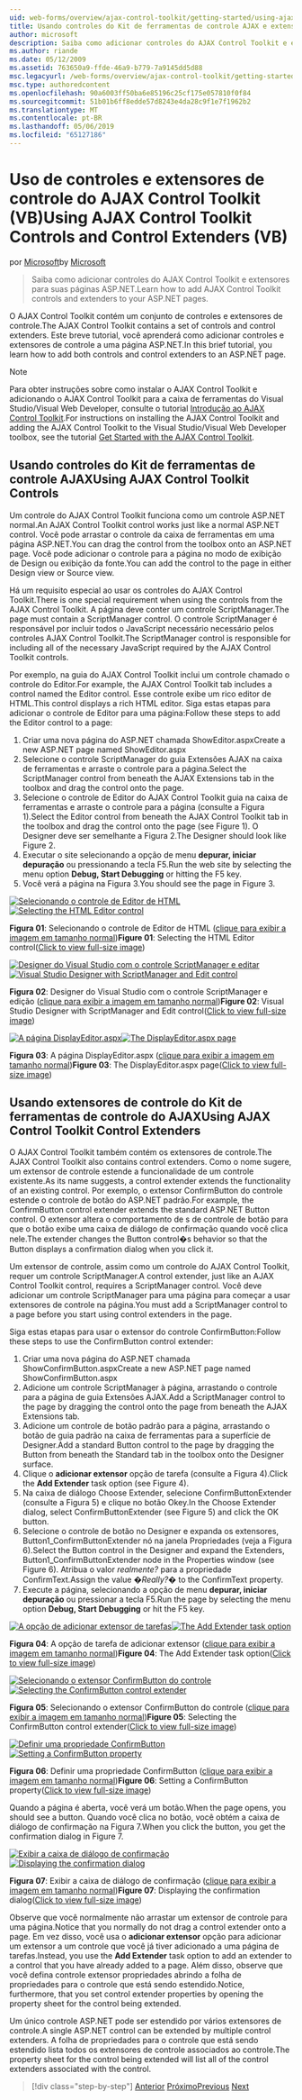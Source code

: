 ```yaml
---
uid: web-forms/overview/ajax-control-toolkit/getting-started/using-ajax-control-toolkit-controls-and-control-extenders-vb
title: Usando controles do Kit de ferramentas de controle AJAX e extensores de controle (VB) | Microsoft Docs
author: microsoft
description: Saiba como adicionar controles do AJAX Control Toolkit e extensores para suas páginas ASP.NET.
ms.author: riande
ms.date: 05/12/2009
ms.assetid: 763650a9-ffde-46a9-b779-7a9145dd5d88
msc.legacyurl: /web-forms/overview/ajax-control-toolkit/getting-started/using-ajax-control-toolkit-controls-and-control-extenders-vb
msc.type: authoredcontent
ms.openlocfilehash: 90a6003ff50ba6e85196c25cf175e057810f0f84
ms.sourcegitcommit: 51b01b6ff8edde57d8243e4da28c9f1e7f1962b2
ms.translationtype: MT
ms.contentlocale: pt-BR
ms.lasthandoff: 05/06/2019
ms.locfileid: "65127186"
---
```

# <a name="using-ajax-control-toolkit-controls-and-control-extenders-vb"></a><span data-ttu-id="8cf58-103">Uso de controles e extensores de controle do AJAX Control Toolkit (VB)</span><span class="sxs-lookup"><span data-stu-id="8cf58-103">Using AJAX Control Toolkit Controls and Control Extenders (VB)</span></span>

<span data-ttu-id="8cf58-104">por [Microsoft](https://github.com/microsoft)</span><span class="sxs-lookup"><span data-stu-id="8cf58-104">by [Microsoft](https://github.com/microsoft)</span></span>

> <span data-ttu-id="8cf58-105">Saiba como adicionar controles do AJAX Control Toolkit e extensores para suas páginas ASP.NET.</span><span class="sxs-lookup"><span data-stu-id="8cf58-105">Learn how to add AJAX Control Toolkit controls and extenders to your ASP.NET pages.</span></span>

<span data-ttu-id="8cf58-106">O AJAX Control Toolkit contém um conjunto de controles e extensores de controle.</span><span class="sxs-lookup"><span data-stu-id="8cf58-106">The AJAX Control Toolkit contains a set of controls and control extenders.</span></span> <span data-ttu-id="8cf58-107">Este breve tutorial, você aprenderá como adicionar controles e extensores de controle a uma página ASP.NET.</span><span class="sxs-lookup"><span data-stu-id="8cf58-107">In this brief tutorial, you learn how to add both controls and control extenders to an ASP.NET page.</span></span>

> [!NOTE] 
> 
> <span data-ttu-id="8cf58-108">Para obter instruções sobre como instalar o AJAX Control Toolkit e adicionando o AJAX Control Toolkit para a caixa de ferramentas do Visual Studio/Visual Web Developer, consulte o tutorial [Introdução ao AJAX Control Toolkit](get-started-with-the-ajax-control-toolkit-vb.md).</span><span class="sxs-lookup"><span data-stu-id="8cf58-108">For instructions on installing the AJAX Control Toolkit and adding the AJAX Control Toolkit to the Visual Studio/Visual Web Developer toolbox, see the tutorial [Get Started with the AJAX Control Toolkit](get-started-with-the-ajax-control-toolkit-vb.md).</span></span>

## <a name="using-ajax-control-toolkit-controls"></a><span data-ttu-id="8cf58-109">Usando controles do Kit de ferramentas de controle AJAX</span><span class="sxs-lookup"><span data-stu-id="8cf58-109">Using AJAX Control Toolkit Controls</span></span>

<span data-ttu-id="8cf58-110">Um controle do AJAX Control Toolkit funciona como um controle ASP.NET normal.</span><span class="sxs-lookup"><span data-stu-id="8cf58-110">An AJAX Control Toolkit control works just like a normal ASP.NET control.</span></span> <span data-ttu-id="8cf58-111">Você pode arrastar o controle da caixa de ferramentas em uma página ASP.NET.</span><span class="sxs-lookup"><span data-stu-id="8cf58-111">You can drag the control from the toolbox onto an ASP.NET page.</span></span> <span data-ttu-id="8cf58-112">Você pode adicionar o controle para a página no modo de exibição de Design ou exibição da fonte.</span><span class="sxs-lookup"><span data-stu-id="8cf58-112">You can add the control to the page in either Design view or Source view.</span></span>

<span data-ttu-id="8cf58-113">Há um requisito especial ao usar os controles do AJAX Control Toolkit.</span><span class="sxs-lookup"><span data-stu-id="8cf58-113">There is one special requirement when using the controls from the AJAX Control Toolkit.</span></span> <span data-ttu-id="8cf58-114">A página deve conter um controle ScriptManager.</span><span class="sxs-lookup"><span data-stu-id="8cf58-114">The page must contain a ScriptManager control.</span></span> <span data-ttu-id="8cf58-115">O controle ScriptManager é responsável por incluir todos o JavaScript necessário necessário pelos controles AJAX Control Toolkit.</span><span class="sxs-lookup"><span data-stu-id="8cf58-115">The ScriptManager control is responsible for including all of the necessary JavaScript required by the AJAX Control Toolkit controls.</span></span>

<span data-ttu-id="8cf58-116">Por exemplo, na guia do AJAX Control Toolkit inclui um controle chamado o controle do Editor.</span><span class="sxs-lookup"><span data-stu-id="8cf58-116">For example, the AJAX Control Toolkit tab includes a control named the Editor control.</span></span> <span data-ttu-id="8cf58-117">Esse controle exibe um rico editor de HTML.</span><span class="sxs-lookup"><span data-stu-id="8cf58-117">This control displays a rich HTML editor.</span></span> <span data-ttu-id="8cf58-118">Siga estas etapas para adicionar o controle de Editor para uma página:</span><span class="sxs-lookup"><span data-stu-id="8cf58-118">Follow these steps to add the Editor control to a page:</span></span>

1. <span data-ttu-id="8cf58-119">Criar uma nova página do ASP.NET chamada ShowEditor.aspx</span><span class="sxs-lookup"><span data-stu-id="8cf58-119">Create a new ASP.NET page named ShowEditor.aspx</span></span>
2. <span data-ttu-id="8cf58-120">Selecione o controle ScriptManager do guia Extensões AJAX na caixa de ferramentas e arraste o controle para a página.</span><span class="sxs-lookup"><span data-stu-id="8cf58-120">Select the ScriptManager control from beneath the AJAX Extensions tab in the toolbox and drag the control onto the page.</span></span>
3. <span data-ttu-id="8cf58-121">Selecione o controle de Editor do AJAX Control Toolkit guia na caixa de ferramentas e arraste o controle para a página (consulte a Figura 1).</span><span class="sxs-lookup"><span data-stu-id="8cf58-121">Select the Editor control from beneath the AJAX Control Toolkit tab in the toolbox and drag the control onto the page (see Figure 1).</span></span> <span data-ttu-id="8cf58-122">O Designer deve ser semelhante a Figura 2.</span><span class="sxs-lookup"><span data-stu-id="8cf58-122">The Designer should look like Figure 2.</span></span>
4. <span data-ttu-id="8cf58-123">Executar o site selecionando a opção de menu **depurar, iniciar depuração** ou pressionando a tecla F5.</span><span class="sxs-lookup"><span data-stu-id="8cf58-123">Run the web site by selecting the menu option **Debug, Start Debugging** or hitting the F5 key.</span></span>
5. <span data-ttu-id="8cf58-124">Você verá a página na Figura 3.</span><span class="sxs-lookup"><span data-stu-id="8cf58-124">You should see the page in Figure 3.</span></span>

<span data-ttu-id="8cf58-125">[![Selecionando o controle de Editor de HTML](using-ajax-control-toolkit-controls-and-control-extenders-vb/_static/image1.jpg)](using-ajax-control-toolkit-controls-and-control-extenders-vb/_static/image1.png)</span><span class="sxs-lookup"><span data-stu-id="8cf58-125">[![Selecting the HTML Editor control](using-ajax-control-toolkit-controls-and-control-extenders-vb/_static/image1.jpg)](using-ajax-control-toolkit-controls-and-control-extenders-vb/_static/image1.png)</span></span>

<span data-ttu-id="8cf58-126">**Figura 01**: Selecionando o controle de Editor de HTML ([clique para exibir a imagem em tamanho normal](using-ajax-control-toolkit-controls-and-control-extenders-vb/_static/image2.png))</span><span class="sxs-lookup"><span data-stu-id="8cf58-126">**Figure 01**: Selecting the HTML Editor control([Click to view full-size image](using-ajax-control-toolkit-controls-and-control-extenders-vb/_static/image2.png))</span></span>

<span data-ttu-id="8cf58-127">[![Designer do Visual Studio com o controle ScriptManager e editar](using-ajax-control-toolkit-controls-and-control-extenders-vb/_static/image2.jpg)](using-ajax-control-toolkit-controls-and-control-extenders-vb/_static/image3.png)</span><span class="sxs-lookup"><span data-stu-id="8cf58-127">[![Visual Studio Designer with ScriptManager and Edit control](using-ajax-control-toolkit-controls-and-control-extenders-vb/_static/image2.jpg)](using-ajax-control-toolkit-controls-and-control-extenders-vb/_static/image3.png)</span></span>

<span data-ttu-id="8cf58-128">**Figura 02**: Designer do Visual Studio com o controle ScriptManager e edição ([clique para exibir a imagem em tamanho normal](using-ajax-control-toolkit-controls-and-control-extenders-vb/_static/image4.png))</span><span class="sxs-lookup"><span data-stu-id="8cf58-128">**Figure 02**: Visual Studio Designer with ScriptManager and Edit control([Click to view full-size image](using-ajax-control-toolkit-controls-and-control-extenders-vb/_static/image4.png))</span></span>

<span data-ttu-id="8cf58-129">[![A página DisplayEditor.aspx](using-ajax-control-toolkit-controls-and-control-extenders-vb/_static/image3.jpg)](using-ajax-control-toolkit-controls-and-control-extenders-vb/_static/image5.png)</span><span class="sxs-lookup"><span data-stu-id="8cf58-129">[![The DisplayEditor.aspx page](using-ajax-control-toolkit-controls-and-control-extenders-vb/_static/image3.jpg)](using-ajax-control-toolkit-controls-and-control-extenders-vb/_static/image5.png)</span></span>

<span data-ttu-id="8cf58-130">**Figura 03**: A página DisplayEditor.aspx ([clique para exibir a imagem em tamanho normal](using-ajax-control-toolkit-controls-and-control-extenders-vb/_static/image6.png))</span><span class="sxs-lookup"><span data-stu-id="8cf58-130">**Figure 03**: The DisplayEditor.aspx page([Click to view full-size image](using-ajax-control-toolkit-controls-and-control-extenders-vb/_static/image6.png))</span></span>

## <a name="using-ajax-control-toolkit-control-extenders"></a><span data-ttu-id="8cf58-131">Usando extensores de controle do Kit de ferramentas de controle do AJAX</span><span class="sxs-lookup"><span data-stu-id="8cf58-131">Using AJAX Control Toolkit Control Extenders</span></span>

<span data-ttu-id="8cf58-132">O AJAX Control Toolkit também contém os extensores de controle.</span><span class="sxs-lookup"><span data-stu-id="8cf58-132">The AJAX Control Toolkit also contains control extenders.</span></span> <span data-ttu-id="8cf58-133">Como o nome sugere, um extensor de controle estende a funcionalidade de um controle existente.</span><span class="sxs-lookup"><span data-stu-id="8cf58-133">As its name suggests, a control extender extends the functionality of an existing control.</span></span> <span data-ttu-id="8cf58-134">Por exemplo, o extensor ConfirmButton do controle estende o controle de botão do ASP.NET padrão.</span><span class="sxs-lookup"><span data-stu-id="8cf58-134">For example, the ConfirmButton control extender extends the standard ASP.NET Button control.</span></span> <span data-ttu-id="8cf58-135">O extensor altera o comportamento de s de controle de botão para que o botão exibe uma caixa de diálogo de confirmação quando você clica nele.</span><span class="sxs-lookup"><span data-stu-id="8cf58-135">The extender changes the Button control�s behavior so that the Button displays a confirmation dialog when you click it.</span></span>

<span data-ttu-id="8cf58-136">Um extensor de controle, assim como um controle do AJAX Control Toolkit, requer um controle ScriptManager.</span><span class="sxs-lookup"><span data-stu-id="8cf58-136">A control extender, just like an AJAX Control Toolkit control, requires a ScriptManager control.</span></span> <span data-ttu-id="8cf58-137">Você deve adicionar um controle ScriptManager para uma página para começar a usar extensores de controle na página.</span><span class="sxs-lookup"><span data-stu-id="8cf58-137">You must add a ScriptManager control to a page before you start using control extenders in the page.</span></span>

<span data-ttu-id="8cf58-138">Siga estas etapas para usar o extensor do controle ConfirmButton:</span><span class="sxs-lookup"><span data-stu-id="8cf58-138">Follow these steps to use the ConfirmButton control extender:</span></span>

1. <span data-ttu-id="8cf58-139">Criar uma nova página do ASP.NET chamada ShowConfirmButton.aspx</span><span class="sxs-lookup"><span data-stu-id="8cf58-139">Create a new ASP.NET page named ShowConfirmButton.aspx</span></span>
2. <span data-ttu-id="8cf58-140">Adicione um controle ScriptManager à página, arrastando o controle para a página de guia Extensões AJAX.</span><span class="sxs-lookup"><span data-stu-id="8cf58-140">Add a ScriptManager control to the page by dragging the control onto the page from beneath the AJAX Extensions tab.</span></span>
3. <span data-ttu-id="8cf58-141">Adicione um controle de botão padrão para a página, arrastando o botão de guia padrão na caixa de ferramentas para a superfície de Designer.</span><span class="sxs-lookup"><span data-stu-id="8cf58-141">Add a standard Button control to the page by dragging the Button from beneath the Standard tab in the toolbox onto the Designer surface.</span></span>
4. <span data-ttu-id="8cf58-142">Clique o **adicionar extensor** opção de tarefa (consulte a Figura 4).</span><span class="sxs-lookup"><span data-stu-id="8cf58-142">Click the **Add Extender** task option (see Figure 4).</span></span>
5. <span data-ttu-id="8cf58-143">Na caixa de diálogo Choose Extender, selecione ConfirmButtonExtender (consulte a Figura 5) e clique no botão Okey.</span><span class="sxs-lookup"><span data-stu-id="8cf58-143">In the Choose Extender dialog, select ConfirmButtonExtender (see Figure 5) and click the OK button.</span></span>
6. <span data-ttu-id="8cf58-144">Selecione o controle de botão no Designer e expanda os extensores, Button1\_ConfirmButtonExtender nó na janela Propriedades (veja a Figura 6).</span><span class="sxs-lookup"><span data-stu-id="8cf58-144">Select the Button control in the Designer and expand the Extenders, Button1\_ConfirmButtonExtender node in the Properties window (see Figure 6).</span></span> <span data-ttu-id="8cf58-145">Atribua o valor *realmente?* para a propriedade ConfirmText.</span><span class="sxs-lookup"><span data-stu-id="8cf58-145">Assign the value *�Really?�* to the ConfirmText property.</span></span>
7. <span data-ttu-id="8cf58-146">Execute a página, selecionando a opção de menu **depurar, iniciar depuração** ou pressionar a tecla F5.</span><span class="sxs-lookup"><span data-stu-id="8cf58-146">Run the page by selecting the menu option **Debug, Start Debugging** or hit the F5 key.</span></span>

<span data-ttu-id="8cf58-147">[![A opção de adicionar extensor de tarefas](using-ajax-control-toolkit-controls-and-control-extenders-vb/_static/image4.jpg)](using-ajax-control-toolkit-controls-and-control-extenders-vb/_static/image7.png)</span><span class="sxs-lookup"><span data-stu-id="8cf58-147">[![The Add Extender task option](using-ajax-control-toolkit-controls-and-control-extenders-vb/_static/image4.jpg)](using-ajax-control-toolkit-controls-and-control-extenders-vb/_static/image7.png)</span></span>

<span data-ttu-id="8cf58-148">**Figura 04**: A opção de tarefa de adicionar extensor ([clique para exibir a imagem em tamanho normal](using-ajax-control-toolkit-controls-and-control-extenders-vb/_static/image8.png))</span><span class="sxs-lookup"><span data-stu-id="8cf58-148">**Figure 04**: The Add Extender task option([Click to view full-size image](using-ajax-control-toolkit-controls-and-control-extenders-vb/_static/image8.png))</span></span>

<span data-ttu-id="8cf58-149">[![Selecionando o extensor ConfirmButton do controle](using-ajax-control-toolkit-controls-and-control-extenders-vb/_static/image5.jpg)](using-ajax-control-toolkit-controls-and-control-extenders-vb/_static/image9.png)</span><span class="sxs-lookup"><span data-stu-id="8cf58-149">[![Selecting the ConfirmButton control extender](using-ajax-control-toolkit-controls-and-control-extenders-vb/_static/image5.jpg)](using-ajax-control-toolkit-controls-and-control-extenders-vb/_static/image9.png)</span></span>

<span data-ttu-id="8cf58-150">**Figura 05**: Selecionando o extensor ConfirmButton do controle ([clique para exibir a imagem em tamanho normal](using-ajax-control-toolkit-controls-and-control-extenders-vb/_static/image10.png))</span><span class="sxs-lookup"><span data-stu-id="8cf58-150">**Figure 05**: Selecting the ConfirmButton control extender([Click to view full-size image](using-ajax-control-toolkit-controls-and-control-extenders-vb/_static/image10.png))</span></span>

<span data-ttu-id="8cf58-151">[![Definir uma propriedade ConfirmButton](using-ajax-control-toolkit-controls-and-control-extenders-vb/_static/image6.jpg)](using-ajax-control-toolkit-controls-and-control-extenders-vb/_static/image11.png)</span><span class="sxs-lookup"><span data-stu-id="8cf58-151">[![Setting a ConfirmButton property](using-ajax-control-toolkit-controls-and-control-extenders-vb/_static/image6.jpg)](using-ajax-control-toolkit-controls-and-control-extenders-vb/_static/image11.png)</span></span>

<span data-ttu-id="8cf58-152">**Figura 06**: Definir uma propriedade ConfirmButton ([clique para exibir a imagem em tamanho normal](using-ajax-control-toolkit-controls-and-control-extenders-vb/_static/image12.png))</span><span class="sxs-lookup"><span data-stu-id="8cf58-152">**Figure 06**: Setting a ConfirmButton property([Click to view full-size image](using-ajax-control-toolkit-controls-and-control-extenders-vb/_static/image12.png))</span></span>

<span data-ttu-id="8cf58-153">Quando a página é aberta, você verá um botão.</span><span class="sxs-lookup"><span data-stu-id="8cf58-153">When the page opens, you should see a button.</span></span> <span data-ttu-id="8cf58-154">Quando você clica no botão, você obtém a caixa de diálogo de confirmação na Figura 7.</span><span class="sxs-lookup"><span data-stu-id="8cf58-154">When you click the button, you get the confirmation dialog in Figure 7.</span></span>

<span data-ttu-id="8cf58-155">[![Exibir a caixa de diálogo de confirmação](using-ajax-control-toolkit-controls-and-control-extenders-vb/_static/image7.jpg)](using-ajax-control-toolkit-controls-and-control-extenders-vb/_static/image13.png)</span><span class="sxs-lookup"><span data-stu-id="8cf58-155">[![Displaying the confirmation dialog](using-ajax-control-toolkit-controls-and-control-extenders-vb/_static/image7.jpg)](using-ajax-control-toolkit-controls-and-control-extenders-vb/_static/image13.png)</span></span>

<span data-ttu-id="8cf58-156">**Figura 07**: Exibir a caixa de diálogo de confirmação ([clique para exibir a imagem em tamanho normal](using-ajax-control-toolkit-controls-and-control-extenders-vb/_static/image14.png))</span><span class="sxs-lookup"><span data-stu-id="8cf58-156">**Figure 07**: Displaying the confirmation dialog([Click to view full-size image](using-ajax-control-toolkit-controls-and-control-extenders-vb/_static/image14.png))</span></span>

<span data-ttu-id="8cf58-157">Observe que você normalmente não arrastar um extensor de controle para uma página.</span><span class="sxs-lookup"><span data-stu-id="8cf58-157">Notice that you normally do not drag a control extender onto a page.</span></span> <span data-ttu-id="8cf58-158">Em vez disso, você usa o **adicionar extensor** opção para adicionar um extensor a um controle que você já tiver adicionado a uma página de tarefas.</span><span class="sxs-lookup"><span data-stu-id="8cf58-158">Instead, you use the **Add Extender** task option to add an extender to a control that you have already added to a page.</span></span> <span data-ttu-id="8cf58-159">Além disso, observe que você defina controle extensor propriedades abrindo a folha de propriedades para o controle que está sendo estendido.</span><span class="sxs-lookup"><span data-stu-id="8cf58-159">Notice, furthermore, that you set control extender properties by opening the property sheet for the control being extended.</span></span>

<span data-ttu-id="8cf58-160">Um único controle ASP.NET pode ser estendido por vários extensores de controle.</span><span class="sxs-lookup"><span data-stu-id="8cf58-160">A single ASP.NET control can be extended by multiple control extenders.</span></span> <span data-ttu-id="8cf58-161">A folha de propriedades para o controle que está sendo estendido lista todos os extensores de controle associados ao controle.</span><span class="sxs-lookup"><span data-stu-id="8cf58-161">The property sheet for the control being extended will list all of the control extenders associated with the control.</span></span>

> [!div class="step-by-step"]
> <span data-ttu-id="8cf58-162">[Anterior](get-started-with-the-ajax-control-toolkit-vb.md)
> [Próximo](creating-a-custom-ajax-control-toolkit-control-extender-vb.md)</span><span class="sxs-lookup"><span data-stu-id="8cf58-162">[Previous](get-started-with-the-ajax-control-toolkit-vb.md)
[Next](creating-a-custom-ajax-control-toolkit-control-extender-vb.md)</span></span>
